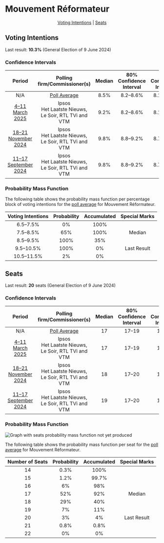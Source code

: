 # Mouvement Réformateur

<p align="center"><a href="#voting-intentions">Voting Intentions</a> | <a href="#seats">Seats</a></p>

## Voting Intentions

Last result: **10.3%** (General Election of 9 June 2024)

### Confidence Intervals

| Period     | Polling firm/Commissioner(s) | Median | 80% Confidence Interval | 90% Confidence Interval | 95% Confidence Interval | 99% Confidence Interval |
|:----------:|:----------------:|:-----------:|:-----------------------:|:-----------------------:|:-----------------------:|:-----------------------:|
| N/A | [Poll Average](average.html) | 8.5% | 8.2–8.6% | 8.1–8.6% | 8.0–8.6% | 7.8–8.6% |
| [4–11 March 2025](2025-03-11-Ipsos.html) | Ipsos <br> Het Laatste Nieuws, Le Soir, RTL TVi and VTM | 9.2% | 8.2–8.6% | 8.1–8.6% | 8.0–8.6% | 7.8–8.6% |
| [18–21 November 2024](2024-11-21-Ipsos.html) | Ipsos <br> Het Laatste Nieuws, Le Soir, RTL TVi and VTM | 9.8% | 8.8–9.2% | 8.7–9.2% | 8.6–9.2% | 8.4–9.2% |
| [11–17 September 2024](2024-09-17-Ipsos.html) | Ipsos <br> Het Laatste Nieuws, Le Soir, RTL TVi and VTM | 9.8% | 8.8–9.2% | 8.7–9.2% | 8.6–9.2% | 8.4–9.2% |

### Probability Mass Function

The following table shows the probability mass function per percentage block of voting intentions for the [poll average](average.html) for Mouvement Réformateur.

| Voting Intentions | Probability | Accumulated | Special Marks |
|:-----------------:|:-----------:|:-----------:|:-------------:|
| 6.5–7.5% | 0% | 100% |  |
| 7.5–8.5% | 65% | 100% | Median |
| 8.5–9.5% | 100% | 35% |  |
| 9.5–10.5% | 100% | 0% | Last Result |
| 10.5–11.5% | 2% | 0% |  |


## Seats

Last result: **20** seats (General Election of 9 June 2024)

### Confidence Intervals

| Period     | Polling firm/Commissioner(s) | Median | 80% Confidence Interval | 90% Confidence Interval | 95% Confidence Interval | 99% Confidence Interval |
|:----------:|:----------------:|:------:|:-----------------------:|:-----------------------:|:-----------------------:|:-----------------------:|
| N/A | [Poll Average](average.html) | 17 | 17–19 | 16–19 | 16–20 | 15–21 |
| [4–11 March 2025](2025-03-11-Ipsos.html) | Ipsos <br> Het Laatste Nieuws, Le Soir, RTL TVi and VTM | 17 | 17–19 | 16–19 | 16–20 | 15–21 |
| [18–21 November 2024](2024-11-21-Ipsos.html) | Ipsos <br> Het Laatste Nieuws, Le Soir, RTL TVi and VTM | 18 | 17–20 | 16–21 | 16–21 | 16–22 |
| [11–17 September 2024](2024-09-17-Ipsos.html) | Ipsos <br> Het Laatste Nieuws, Le Soir, RTL TVi and VTM | 19 | 17–20 | 17–21 | 17–22 | 17–22 |

### Probability Mass Function

![Graph with seats probability mass function not yet produced](average-seats-pmf-mouvementréformateur.png "Seats Probability Mass Function")

The following table shows the probability mass function per seat for the [poll average](average.html) for Mouvement Réformateur.

| Number of Seats | Probability | Accumulated | Special Marks |
|:---------------:|:-----------:|:-----------:|:-------------:|
| 14 | 0.3% | 100% |  |
| 15 | 1.2% | 99.7% |  |
| 16 | 6% | 98% |  |
| 17 | 52% | 92% | Median |
| 18 | 29% | 40% |  |
| 19 | 7% | 11% |  |
| 20 | 3% | 4% | Last Result |
| 21 | 0.8% | 0.8% |  |
| 22 | 0% | 0% |  |


